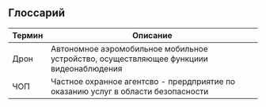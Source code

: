 ## Глоссарий


|Термин|Описание|
-------|---------
|Дрон|Автономное аэромобильное мобильное устройство, осуществляющее функциии видеонаблюдения|
|ЧОП|Частное охранное агентсво - прердприятие по оказанию услуг в области безопасности|